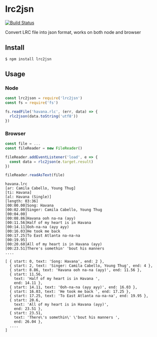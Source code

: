 # lrc2jsn

[![Build Status](https://travis-ci.org/dkakashi69/lrc2json.svg?branch=master)](https://travis-ci.org/dkakashi69/lrc2json)

Convert LRC file into json format, works on both node and browser
## Install
```
$ npm install lrc2jsn
```

## Usage

### Node
```js
const lrc2json = require('lrc2jsn')
const fs = require('fs')

fs.readFile('havana.rlc', (err, data) => {
  rlc2json(data.toString('utf8'))
})

```

### Browser
```js
const file = ...
const fileReader = new FileReader()

fileReader.addEventListener('load', e => {
  const data = rlc2json(e.target.result)
})

fileReader.readAsText(file)
```
```
havana.lrc
[ar: Camila Cabello, Young Thug]
[ti: Havana]
[al: Havana (Single)]
[length: 03:36]
[00:00.00]Song: Havana
[00:02.00]Singer: Camila Cabello, Young Thug
[00:04.00]
[00:08.86]Havana ooh na-na (ayy)
[00:11.56]Half of my heart is in Havana 
[00:14.11]Ooh-na-na (ayy ayy)
[00:16.03]He took me back 
[00:17.25]To East Atlanta na-na-na
[00:19.95]
[00:20.60]All of my heart is in Havana (ayy)
[00:23.51]There's somethin' 'bout his manners 
....
```
```
[ { start: 0, text: 'Song: Havana', end: 2 },
  { start: 2, text: 'Singer: Camila Cabello, Young Thug', end: 4 },
  { start: 8.86, text: 'Havana ooh na-na (ayy)', end: 11.56 },
  { start: 11.56,
    text: 'Half of my heart is in Havana ',
    end: 14.11 },
  { start: 14.11, text: 'Ooh-na-na (ayy ayy)', end: 16.03 },
  { start: 16.03, text: 'He took me back ', end: 17.25 },
  { start: 17.25, text: 'To East Atlanta na-na-na', end: 19.95 },
  { start: 20.6,
    text: 'All of my heart is in Havana (ayy)',
    end: 23.51 },
  { start: 23.51,
    text: 'There\'s somethin\' \'bout his manners ',
    end: 26.04 },
  ....
]
```
